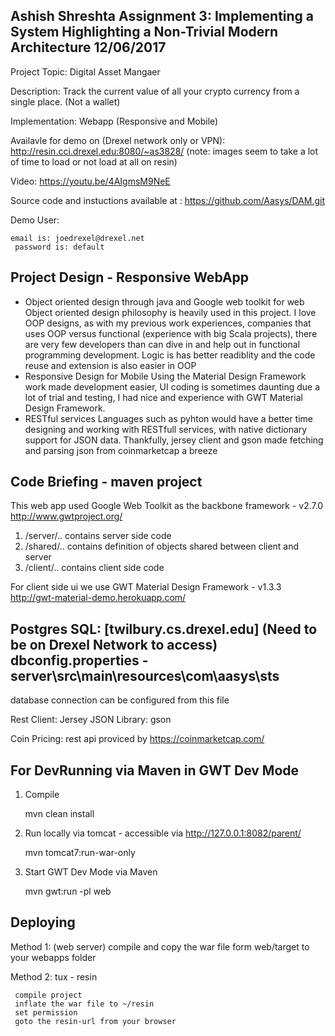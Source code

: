 Ashish Shreshta
Assignment 3: Implementing a System Highlighting a Non-Trivial Modern Architecture
12/06/2017
-----------------------------------------

Project Topic: 
	Digital Asset Mangaer

Description: 
	Track the current value of all your crypto currency from a single place. (Not a wallet)
	
Implementation: 
	Webapp (Responsive and Mobile)

Availavle for demo on (Drexel network only or VPN):
	http://resin.cci.drexel.edu:8080/~as3828/
	(note: images seem to take a lot of time to load or not load at all on resin)

Video:
	https://youtu.be/4AIgmsM9NeE

Source code and instuctions available at : 
	https://github.com/Aasys/DAM.git

Demo User:

    email is: joedrexel@drexel.net 
     password is: default

Project Design - Responsive WebApp
----------------
 - Object oriented design through java and Google web toolkit for web
	      Object oriented design philosophy is heavily used in this project. I love OOP designs, as with my previous work experiences, 
		  companies that uses OOP versus functional (experience with big Scala projects), there are very few developers than can dive in and
		  help out in functional programming development. Logic is has better readiblity and the code reuse and extension is also easier in OOP
 - Responsive Design for Mobile
		Using the Material Design Framework work made development easier, UI coding is sometimes daunting due a lot of trial and testing, I had nice
		and experience with GWT Material Design Framework.
 - 	RESTful services
		Languages such as pyhton would have a better time designing and working with RESTfull services, with native dictionary support for JSON data.
		Thankfully, jersey client and gson made fetching and parsing json from coinmarketcap a breeze
		
	 
Code Briefing - maven project
------------------
This web app used Google Web Toolkit as the backbone framework - v2.7.0
   http://www.gwtproject.org/
1. /server/.. contains server side code
2. /shared/.. contains definition of objects shared between client and server
3. /client/.. contains client side code
   
For client side ui we use GWT Material Design Framework - v1.3.3
    http://gwt-material-demo.herokuapp.com/
    
Postgres SQL: [twilbury.cs.drexel.edu] (Need to be on Drexel Network to access)
dbconfig.properties - server\src\main\resources\com\aasys\sts
-------------------------
database connection can be configured from this file

Rest Client: Jersey
JSON Library: gson


Coin Pricing:
rest api proviced by https://coinmarketcap.com/



For DevRunning via Maven in GWT Dev Mode
---------------------------------
1. Compile

     mvn clean install


2. Run locally via tomcat - accessible via http://127.0.0.1:8082/parent/

    mvn tomcat7:run-war-only


3. Start GWT Dev Mode via Maven

    mvn gwt:run -pl web
    

Deploying 
---------------------------------
Method 1: (web server)
     compile and copy the war file form web/target to your webapps folder

Method 2: tux - resin

     compile project
     inflate the war file to ~/resin
     set permission
     goto the resin-url from your browser
	 
	 




